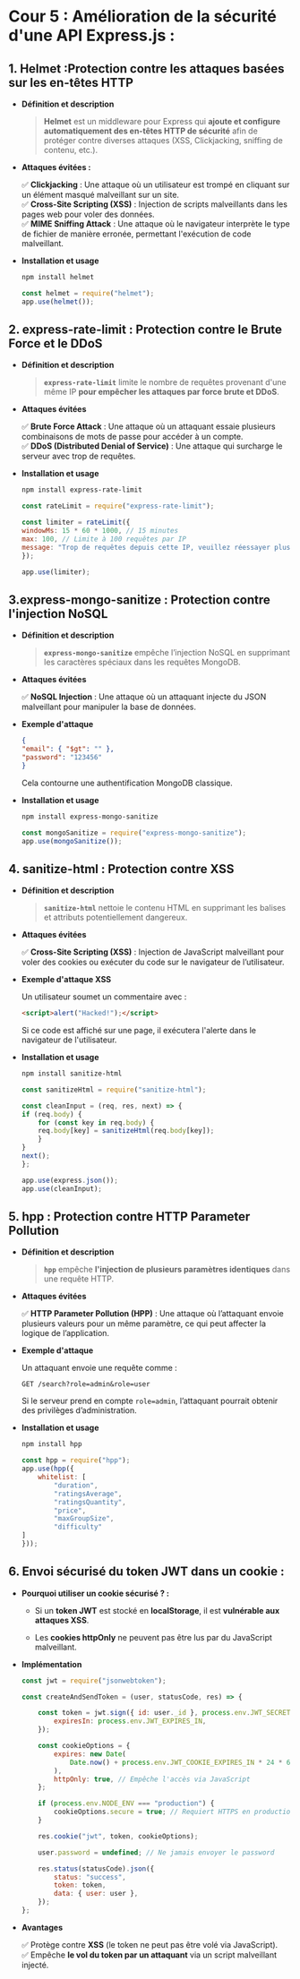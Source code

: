 # Cour 5 : **Amélioration de la sécurité d'une API Express.js :**



## 1. **Helmet :Protection contre les attaques basées sur les en-têtes HTTP**

- **Définition et description**  

    > **Helmet** est un middleware pour Express qui **ajoute et configure automatiquement des en-têtes HTTP de sécurité** afin de protéger contre diverses attaques (XSS, Clickjacking, sniffing de contenu, etc.).

- **Attaques évitées :**  

    ✅ **Clickjacking** : Une attaque où un utilisateur est trompé en cliquant sur un élément masqué malveillant sur un site.  
    ✅ **Cross-Site Scripting (XSS)** : Injection de scripts malveillants dans les pages web pour voler des données.  
    ✅ **MIME Sniffing Attack** : Une attaque où le navigateur interprète le type de fichier de manière erronée, permettant l'exécution de code malveillant.


- **Installation et usage**

    ```sh
    npm install helmet
    ```

    ```javascript
    const helmet = require("helmet");
    app.use(helmet());
    ```


## 2. **express-rate-limit : Protection contre le Brute Force et le DDoS**

- **Définition et description**  

    > **`express-rate-limit`** limite le nombre de requêtes provenant d'une même IP **pour empêcher les attaques par force brute et DDoS**.

- **Attaques évitées**  

    ✅ **Brute Force Attack** : Une attaque où un attaquant essaie plusieurs combinaisons de mots de passe pour accéder à un compte.  
    ✅ **DDoS (Distributed Denial of Service)** : Une attaque qui surcharge le serveur avec trop de requêtes.

- **Installation et usage**

    ```sh
    npm install express-rate-limit
    ```

    ```javascript
    const rateLimit = require("express-rate-limit");

    const limiter = rateLimit({
    windowMs: 15 * 60 * 1000, // 15 minutes
    max: 100, // Limite à 100 requêtes par IP
    message: "Trop de requêtes depuis cette IP, veuillez réessayer plus tard.",
    });

    app.use(limiter);
    ```



## 3.**express-mongo-sanitize : Protection contre l'injection NoSQL**

- **Définition et description**  

    > **`express-mongo-sanitize`** empêche l’injection NoSQL en supprimant les caractères spéciaux dans les requêtes MongoDB.

- **Attaques évitées**  

    ✅ **NoSQL Injection** : Une attaque où un attaquant injecte du JSON malveillant pour manipuler la base de données.  

- **Exemple d'attaque**  

    ```json
    {
    "email": { "$gt": "" },
    "password": "123456"
    }
    ```
    Cela contourne une authentification MongoDB classique.

- **Installation et usage**

    ```sh
    npm install express-mongo-sanitize
    ```

    ```javascript
    const mongoSanitize = require("express-mongo-sanitize");
    app.use(mongoSanitize());
    ```



## 4. **sanitize-html : Protection contre XSS**


- **Définition et description**  
    
    > **`sanitize-html`** nettoie le contenu HTML en supprimant les balises et attributs potentiellement dangereux.

- **Attaques évitées**  

    ✅ **Cross-Site Scripting (XSS)** : Injection de JavaScript malveillant pour voler des cookies ou exécuter du code sur le navigateur de l’utilisateur.  

- **Exemple d'attaque XSS**  

    Un utilisateur soumet un commentaire avec :
    ```html
    <script>alert("Hacked!");</script>
    ```
    Si ce code est affiché sur une page, il exécutera l'alerte dans le navigateur de l'utilisateur.


- **Installation et usage**

    ```sh
    npm install sanitize-html
    ```

    ```javascript
    const sanitizeHtml = require("sanitize-html");

    const cleanInput = (req, res, next) => {
    if (req.body) {
        for (const key in req.body) {
        req.body[key] = sanitizeHtml(req.body[key]);
        }
    }
    next();
    };

    app.use(express.json());
    app.use(cleanInput);
    ```




## 5. **hpp : Protection contre HTTP Parameter Pollution**

- **Définition et description**  

    > **`hpp`** empêche **l'injection de plusieurs paramètres identiques** dans une requête HTTP.

- **Attaques évitées**  

    ✅ **HTTP Parameter Pollution (HPP)** : Une attaque où l’attaquant envoie plusieurs valeurs pour un même paramètre, ce qui peut affecter la logique de l’application.

- **Exemple d'attaque**  

    Un attaquant envoie une requête comme :
    ```
    GET /search?role=admin&role=user
    ```
    Si le serveur prend en compte `role=admin`, l’attaquant pourrait obtenir des privilèges d’administration.

- **Installation et usage**

    ```sh
    npm install hpp
    ```

    ```javascript
    const hpp = require("hpp");
    app.use(hpp({
        whitelist: [
            "duration",
            "ratingsAverage",
            "ratingsQuantity",
            "price",
            "maxGroupSize",
            "difficulty"        
    ]
    }));
    ```




## 6. **Envoi sécurisé du token JWT dans un cookie :**

- **Pourquoi utiliser un cookie sécurisé ? :**  

    - Si un **token JWT** est stocké en **localStorage**, il est **vulnérable aux attaques XSS**.  

    - Les **cookies httpOnly** ne peuvent pas être lus par du JavaScript malveillant.  

- **Implémentation**

    ```javascript
    const jwt = require("jsonwebtoken");

    const createAndSendToken = (user, statusCode, res) => {

        const token = jwt.sign({ id: user._id }, process.env.JWT_SECRET, {
            expiresIn: process.env.JWT_EXPIRES_IN,
        });

        const cookieOptions = {
            expires: new Date(
                Date.now() + process.env.JWT_COOKIE_EXPIRES_IN * 24 * 60 * 60 * 1000
            ),
            httpOnly: true, // Empêche l'accès via JavaScript
        };

        if (process.env.NODE_ENV === "production") {
            cookieOptions.secure = true; // Requiert HTTPS en production
        }

        res.cookie("jwt", token, cookieOptions);

        user.password = undefined; // Ne jamais envoyer le password

        res.status(statusCode).json({
            status: "success",
            token: token,
            data: { user: user },
        });
    };
    ```

- **Avantages**

    ✅ Protège contre **XSS** (le token ne peut pas être volé via JavaScript).  
    ✅ Empêche **le vol du token par un attaquant** via un script malveillant injecté.  

